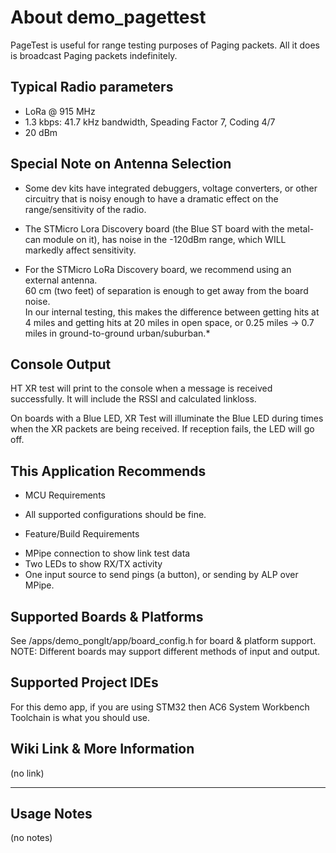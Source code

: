 # About demo_pagettest

PageTest is useful for range testing purposes of Paging packets.  All it does is 
broadcast Paging packets indefinitely.

## Typical Radio parameters

* LoRa @ 915 MHz
* 1.3 kbps: 41.7 kHz bandwidth, Speading Factor 7, Coding 4/7
* 20 dBm
 
 
## Special Note on Antenna Selection

* Some dev kits have integrated debuggers, voltage converters, or other circuitry that 
is noisy enough to have a dramatic effect on the range/sensitivity of the radio.
* The STMicro Lora Discovery board (the Blue ST board with the metal-can module on it), 
has noise in the -120dBm range, which WILL markedly affect sensitivity.

* For the STMicro LoRa Discovery board, we recommend using an external antenna.  
60 cm (two feet) of separation is enough to get away from the board noise.  
In our internal testing, this makes the difference between getting hits at 4 miles and getting hits at 20 miles in open space, or 0.25 miles -> 0.7 miles in ground-to-ground urban/suburban.*

## Console Output

HT XR test will print to the console when a message is received successfully.  It will include the RSSI and calculated linkloss.  

On boards with a Blue LED, XR Test will illuminate the Blue LED during times when the XR packets are being received.  If reception fails, the LED will go off.


## This Application Recommends

* MCU Requirements
 - All supported configurations should be fine.
* Feature/Build Requirements
 - MPipe connection to show link test data
 - Two LEDs to show RX/TX activity
 - One input source to send pings (a button), or sending by ALP over MPipe.


## Supported Boards & Platforms
See /apps/demo_ponglt/app/board_config.h for board & platform support.
NOTE: Different boards may support different methods of input and output.


## Supported Project IDEs
For this demo app, if you are using STM32 then AC6 System Workbench Toolchain is what you should use.


## Wiki Link & More Information
(no link)


--------------------------------------------------------------------------------
## Usage Notes
(no notes)
